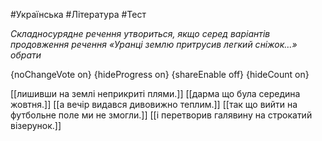 #Українська #Література #Тест

*Складносурядне речення утвориться, якщо серед варіантів продовження речення «Уранці землю притрусив легкий сніжок…» обрати*

{noChangeVote on}
{hideProgress on}
{shareEnable off}
{hideCount on}

[[лишивши на землі неприкриті плями.]]
[[дарма що була середина жовтня.]]
[[а вечір видався дивовижно теплим.]]
[[так що вийти на футбольне поле ми не змогли.]]
[[і перетворив галявину на строкатий візерунок.]]
